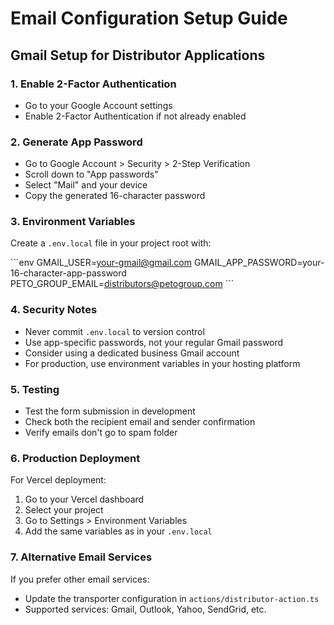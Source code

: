 # Email Configuration Setup Guide

## Gmail Setup for Distributor Applications

### 1. Enable 2-Factor Authentication
- Go to your Google Account settings
- Enable 2-Factor Authentication if not already enabled

### 2. Generate App Password
- Go to Google Account > Security > 2-Step Verification
- Scroll down to "App passwords"
- Select "Mail" and your device
- Copy the generated 16-character password

### 3. Environment Variables
Create a `.env.local` file in your project root with:

\`\`\`env
GMAIL_USER=your-gmail@gmail.com
GMAIL_APP_PASSWORD=your-16-character-app-password
PETO_GROUP_EMAIL=distributors@petogroup.com
\`\`\`

### 4. Security Notes
- Never commit `.env.local` to version control
- Use app-specific passwords, not your regular Gmail password
- Consider using a dedicated business Gmail account
- For production, use environment variables in your hosting platform

### 5. Testing
- Test the form submission in development
- Check both the recipient email and sender confirmation
- Verify emails don't go to spam folder

### 6. Production Deployment
For Vercel deployment:
1. Go to your Vercel dashboard
2. Select your project
3. Go to Settings > Environment Variables
4. Add the same variables as in your `.env.local`

### 7. Alternative Email Services
If you prefer other email services:
- Update the transporter configuration in `actions/distributor-action.ts`
- Supported services: Gmail, Outlook, Yahoo, SendGrid, etc.
